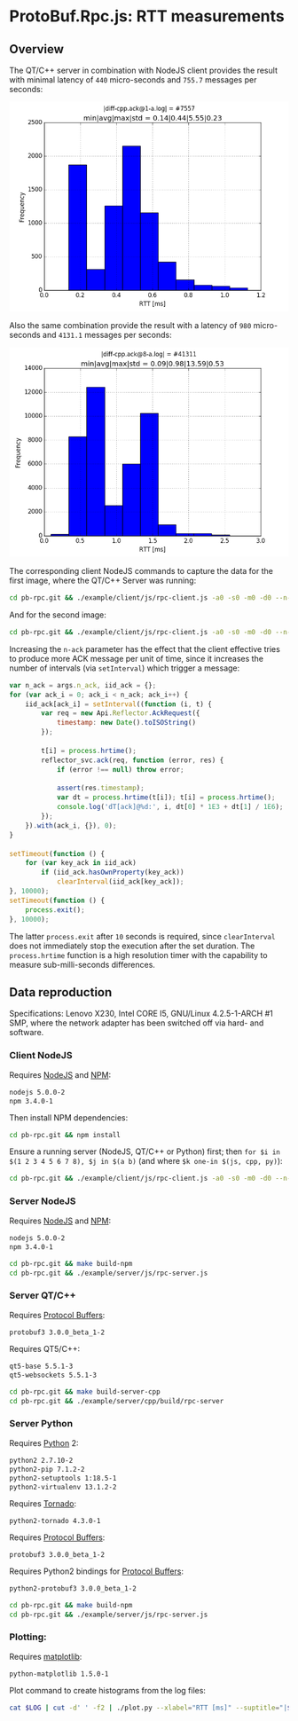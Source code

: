 # ProtoBuf.Rpc.js: RTT measurements

[matplotlib]: http://matplotlib.org
[NodeJS]: https://nodejs.org/api
[NPM]: https://www.npmjs.com
[ProtoBuf.js]: https://github.com/dcodeIO/protobuf.js
[ProtoBuf.Rpc.js]: https://github.com/hsk81/protobuf-rpc-js
[Protocol Buffers]: https://developers.google.com/protocol-buffers/docs/proto3
[Python]: https://www.python.org
[QT/C++]: https://www.qt.io
[Tornado]: http://www.tornadoweb.org/en/stable

## Overview

The QT/C++ server in combination with NodeJS client provides the result with minimal latency of `440` micro-seconds and `755.7` messages per seconds:

![diff-cpp.ack@1-a.log](./ACK/img-[2015-11-17T18:42:18.566Z].png)

Also the same combination provide the result with a latency of `980` micro-seconds and `4131.1` messages per seconds:

![diff-cpp.ack@8-a.log](./ACK/img-[2015-11-17T18:42:22.883Z].png)

The corresponding client NodeJS commands to capture the data for the first image, where the QT/C++ Server was running:

```bash
cd pb-rpc.git && ./example/client/js/rpc-client.js -a0 -s0 -m0 -d0 --n-ack=1 > log/diff-cpp.ack@1-a.log ;
```

And for the second image:

```bash
cd pb-rpc.git && ./example/client/js/rpc-client.js -a0 -s0 -m0 -d0 --n-ack=8 > log/diff-cpp.ack@8-a.log ;
```

Increasing the `n-ack` parameter has the effect that the client effective tries to produce more ACK message per unit of time, since it increases the number of intervals (via `setInterval`) which trigger a message:

```js
var n_ack = args.n_ack, iid_ack = {};
for (var ack_i = 0; ack_i < n_ack; ack_i++) {
    iid_ack[ack_i] = setInterval((function (i, t) {
        var req = new Api.Reflector.AckRequest({
            timestamp: new Date().toISOString()
        });

        t[i] = process.hrtime();
        reflector_svc.ack(req, function (error, res) {
            if (error !== null) throw error;

            assert(res.timestamp);
            var dt = process.hrtime(t[i]); t[i] = process.hrtime();
            console.log('dT[ack]@%d:', i, dt[0] * 1E3 + dt[1] / 1E6);
        });
    }).with(ack_i, {}), 0);
}

setTimeout(function () {
    for (var key_ack in iid_ack)
        if (iid_ack.hasOwnProperty(key_ack))
            clearInterval(iid_ack[key_ack]);
}, 10000);
setTimeout(function () {
    process.exit();
}, 10000);
```

The latter `process.exit` after `10` seconds is required, since `clearInterval` does not immediately stop the execution after the set duration. The `process.hrtime` function is a high resolution timer with the capability to measure sub-milli-seconds differences.

## Data reproduction

Specifications: Lenovo X230, Intel CORE I5, GNU/Linux 4.2.5-1-ARCH #1 SMP, where the network adapter has been switched off via hard- and software.

### Client NodeJS

Requires [NodeJS] and [NPM]:

    nodejs 5.0.0-2
    npm 3.4.0-1
    
Then install NPM dependencies:

```bash
cd pb-rpc.git && npm install
```

Ensure a running server (NodeJS, QT/C++ or Python) first; then `for $i in $(1 2 3 4 5 6 7 8), $j in $(a b)` (and where `$k one-in $(js, cpp, py)`):

```bash
cd pb-rpc.git && ./example/client/js/rpc-client.js -a0 -s0 -m0 -d0 --n-ack=$i > log/diff-$k.ack@$i-$j.log ;
```

### Server NodeJS

Requires [NodeJS] and [NPM]:

    nodejs 5.0.0-2
    npm 3.4.0-1
    
```bash
cd pb-rpc.git && make build-npm
cd pb-rpc.git && ./example/server/js/rpc-server.js
```

### Server QT/C++

Requires [Protocol Buffers]:

    protobuf3 3.0.0_beta_1-2

Requires QT5/C++:

    qt5-base 5.5.1-3  
    qt5-websockets 5.5.1-3  

```bash
cd pb-rpc.git && make build-server-cpp
cd pb-rpc.git && ./example/server/cpp/build/rpc-server
```

### Server Python

Requires [Python] 2:

    python2 2.7.10-2 
    python2-pip 7.1.2-2 
    python2-setuptools 1:18.5-1 
    python2-virtualenv 13.1.2-2 

Requires [Tornado]:

    python2-tornado 4.3.0-1
    
Requires [Protocol Buffers]:

    protobuf3 3.0.0_beta_1-2

Requires Python2 bindings for [Protocol Buffers]:

    python2-protobuf3 3.0.0_beta_1-2

```bash
cd pb-rpc.git && make build-npm
cd pb-rpc.git && ./example/server/js/rpc-server.js
```

### Plotting:

Requires [matplotlib]:

    python-matplotlib 1.5.0-1

Plot command to create histograms from the log files:

```bash
cat $LOG | cut -d' ' -f2 | ./plot.py --xlabel="RTT [ms]" --suptitle="|$LOG| = " -n 3.0 histogram ;
```
